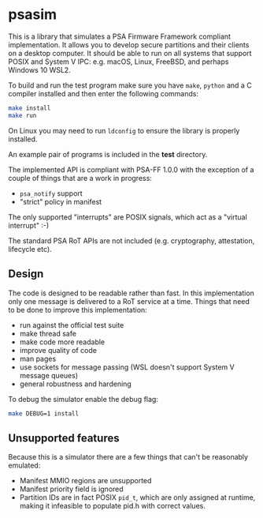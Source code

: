 # psasim

This is a library that simulates a PSA Firmware Framework compliant implementation.
It allows you to develop secure partitions and their clients on a desktop computer.
It should be able to run on all systems that support POSIX and System V IPC:
e.g. macOS, Linux, FreeBSD, and perhaps Windows 10 WSL2. 

To build and run the test program make sure you have `make`, `python` and a 
C compiler installed and then enter the following commands:

```sh
make install
make run
```

On Linux you may need to run `ldconfig` to ensure the library is properly installed.

An example pair of programs is included in the **test** directory.

The implemented API is compliant with PSA-FF 1.0.0 with the exception of 
a couple of things that are a work in progress:

* `psa_notify` support
* "strict" policy in manifest

The only supported "interrupts" are POSIX signals, which act
as a "virtual interrupt" :-)

The standard PSA RoT APIs are not included (e.g. cryptography, attestation, lifecycle etc). 

## Design

The code is designed to be readable rather than fast.
In this implementation only one message is delivered to a 
RoT service at a time.
Things that need to be done to improve this implementation:

* run against the official test suite
* make thread safe
* make code more readable
* improve quality of code
* man pages
* use sockets for message passing (WSL doesn't support System V message queues)
* general robustness and hardening

To debug the simulator enable the debug flag:

```sh
make DEBUG=1 install
```

## Unsupported features

Because this is a simulator there are a few things that
can't be reasonably emulated:

* Manifest MMIO regions are unsupported
* Manifest priority field is ignored 
* Partition IDs are in fact POSIX `pid_t`, which are only assigned at runtime, 
  making it infeasible to populate pid.h with correct values. 
